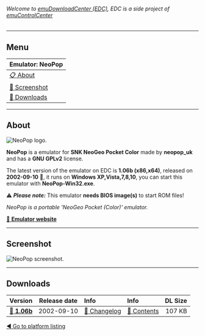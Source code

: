 ###### Welcome to [emuDownloadCenter (EDC)](https://github.com/PhoenixInteractiveNL/emuDownloadCenter/wiki/), EDC is a side project of [emuControlCenter](https://github.com/PhoenixInteractiveNL/emuControlCenter/wiki/)
***
## Menu
| **Emulator: NeoPop** |
|:---------|
| [:clipboard: About](#about) |
| [:sunrise: Screenshot](#screenshot) |
| [:floppy_disk: Downloads](#downloads) |
***
## About
![](https://github.com/PhoenixInteractiveNL/emuDownloadCenter/wiki/images_emulator/neopop_logo_200.jpg "NeoPop logo.")

**NeoPop** is a emulator for **SNK NeoGeo Pocket Color** made by **neopop_uk** and has a **GNU GPLv2** license.

The latest version of the emulator on EDC is **1.06b (x86,x64)**, released on **2002-09-10** :triangular_flag_on_post:, it runs on **Windows XP,Vista,7,8,10**, you can start this emulator with **NeoPop-Win32.exe**.

:warning: _**Please note:**_ This emulator **needs BIOS image(s)** to start ROM files!

_NeoPop is a portable 'NeoGeo Pocket (Color)' emulator._

[:link: **Emulator website**](http://neopop.emuxhaven.net)
***
## Screenshot
![](https://raw.githubusercontent.com/PhoenixInteractiveNL/emuDownloadCenter/master/hooks/neopop/screen.jpg "NeoPop screenshot.")
***
## Downloads
| Version  | Release date  | Info       | Info       | DL Size    |
|:---------|:-------------:|:-----------|:-----------|-----------:|
| [:floppy_disk: **1.06b**](https://github.com/PhoenixInteractiveNL/edc-repo0003/raw/master/neopop/1.06b.7z) | 2002-09-10 | [:page_facing_up: Changelog](https://github.com/PhoenixInteractiveNL/edc-repo0003/blob/master/neopop/1.06b_changelog.txt) | [:mag_right: Contents](https://github.com/PhoenixInteractiveNL/edc-repo0003/blob/master/neopop/1.06b_contents.txt) | 107 KB |

[:arrow_backward: Go to platform listing](https://github.com/PhoenixInteractiveNL/emuDownloadCenter/wiki/EDC-Platform-List)
